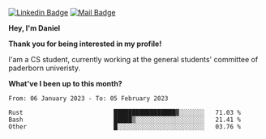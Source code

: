 [![Linkedin Badge](https://img.shields.io/badge/-LinkedIn-0e76a8?style=flat-square&logo=Linkedin&logoColor=white)](https://www.linkedin.com/in/daniel-negi-592ba3223/)
[![Mail Badge](https://img.shields.io/badge/Gmail-D14836?style=flat-square&logo=gmail&logoColor=white)](mailto:daniel.ravi.negi@googlemail.com)

**Hey, I'm Daniel**

**Thank you for being interested in my profile!**

I'am a CS student, currently working at the general students' committee of paderborn univeristy.

**What've I been up to this month?** 

<!--START_SECTION:waka-->

```text
From: 06 January 2023 - To: 05 February 2023

Rust                         █████████████████▓░░░░░░░   71.03 %
Bash                         █████▒░░░░░░░░░░░░░░░░░░░   21.41 %
Other                        █░░░░░░░░░░░░░░░░░░░░░░░░   03.76 %
```

<!--END_SECTION:waka-->
